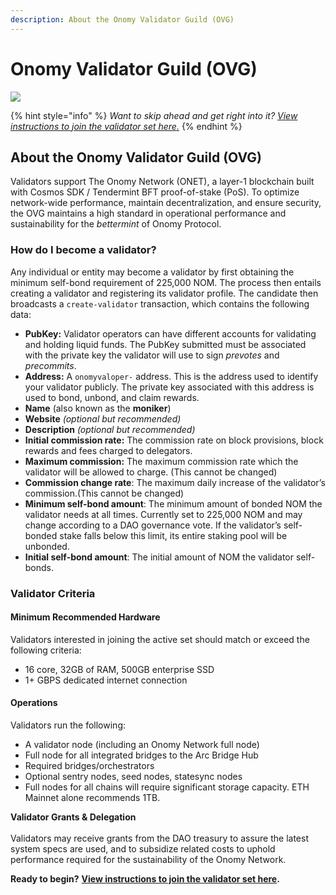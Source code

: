 ```yaml
---
description: About the Onomy Validator Guild (OVG)
---
```


# Onomy Validator Guild (OVG)

![](https://miro.medium.com/max/1400/0\*IGJBZqooWrXh7o2R)

{% hint style="info" %}
_Want to skip ahead and get right into it?_ [_View instructions to join the validator set here_](creating-a-validator.md)[_._](creating-a-validator.md)
{% endhint %}

## About the Onomy Validator Guild (OVG) <a href="#0a33" id="0a33"></a>

Validators support The Onomy Network (ONET), a layer-1 blockchain built with Cosmos SDK / Tendermint BFT proof-of-stake (PoS). To optimize network-wide performance, maintain decentralization, and ensure security, the OVG maintains a high standard in operational performance and sustainability for the _bettermint_ of Onomy Protocol.

### How do I become a validator?

Any individual or entity may become a validator by first obtaining the minimum self-bond requirement of 225,000 NOM. The process then entails creating a validator and registering its validator profile. The candidate then broadcasts a `create-validator` transaction, which contains the following data:

* **PubKey:** Validator operators can have different accounts for validating and holding liquid funds. The PubKey submitted must be associated with the private key the validator will use to sign _prevotes_ and _precommits_.
* **Address:** A `onomyvaloper-` address. This is the address used to identify your validator publicly. The private key associated with this address is used to bond, unbond, and claim rewards.
* **Name** (also known as the **moniker**)
* **Website** _(optional but recommended)_
* **Description** _(optional but recommended)_
* **Initial commission rate:** The commission rate on block provisions, block rewards and fees charged to delegators.
* **Maximum commission:** The maximum commission rate which the validator will be allowed to charge. (This cannot be changed)
* **Commission change rate**: The maximum daily increase of the validator’s commission.(This cannot be changed)
* **Minimum self-bond amount**: The minimum amount of bonded NOM the validator needs at all times. Currently set to 225,000 NOM and may change according to a DAO governance vote. If the validator’s self-bonded stake falls below this limit, its entire staking pool will be unbonded.
* **Initial self-bond amount**: The initial amount of NOM the validator self-bonds.

### Validator Criteria <a href="#f86e" id="f86e"></a>

#### Minimum Recommended Hardware <a href="#f86e" id="f86e"></a>

Validators interested in joining the active set should match or exceed the following criteria:

* 16 core, 32GB of RAM, 500GB enterprise SSD
* 1+ GBPS dedicated internet connection

#### Operations

Validators run the following:&#x20;

* A validator node (including an Onomy Network full node)
* Full node for all integrated bridges to the Arc Bridge Hub
* Required bridges/orchestrators
* Optional sentry nodes, seed nodes, statesync nodes
* Full nodes for all chains will require significant storage capacity. ETH Mainnet alone recommends 1TB.&#x20;

**Validator Grants & Delegation**\
\
Validators may receive grants from the DAO treasury to assure the latest system specs are used, and to subsidize related costs to uphold performance required for the sustainability of the Onomy Network.

**Ready to begin?** [**View instructions to join the validator set here**](creating-a-validator.md)**.**
